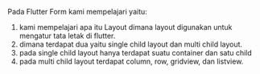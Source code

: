 Pada Flutter Form kami mempelajari yaitu:

1. kami mempelajari apa itu Layout dimana layout digunakan untuk mengatur tata letak di flutter.
2. dimana terdapat dua yaitu single child layout dan multi child layout.
3. pada single child layout hanya terdapat suatu container dan satu child
4. pada multi child layout terdapat column, row, gridview, dan listview.